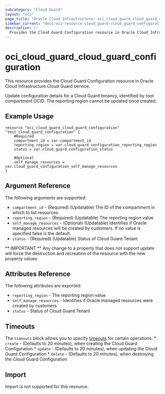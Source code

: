 ```yaml
---
subcategory: "Cloud Guard"
layout: "oci"
page_title: "Oracle Cloud Infrastructure: oci_cloud_guard_cloud_guard_configuration"
sidebar_current: "docs-oci-resource-cloud_guard-cloud_guard_configuration"
description: |-
  Provides the Cloud Guard Configuration resource in Oracle Cloud Infrastructure Cloud Guard service
---
```


# oci_cloud_guard_cloud_guard_configuration
This resource provides the Cloud Guard Configuration resource in Oracle Cloud Infrastructure Cloud Guard service.

Update configuration details for a Cloud Guard tenancy, identified by root compartment OCID. The reporting region cannot be updated once created.


## Example Usage

```hcl
resource "oci_cloud_guard_cloud_guard_configuration" "test_cloud_guard_configuration" {
	#Required
	compartment_id = var.compartment_id
	reporting_region = var.cloud_guard_configuration_reporting_region
	status = var.cloud_guard_configuration_status

	#Optional
	self_manage_resources = var.cloud_guard_configuration_self_manage_resources
}
```

## Argument Reference

The following arguments are supported:

* `compartment_id` - (Required) (Updatable) The ID of the compartment in which to list resources.
* `reporting_region` - (Required) (Updatable) The reporting region value
* `self_manage_resources` - (Optional) (Updatable) Identifies if Oracle managed resources will be created by customers. If no value is specified false is the default. 
* `status` - (Required) (Updatable) Status of Cloud Guard Tenant


** IMPORTANT **
Any change to a property that does not support update will force the destruction and recreation of the resource with the new property values

## Attributes Reference

The following attributes are exported:

* `reporting_region` - The reporting region value
* `self_manage_resources` - Identifies if Oracle managed resources were created by customers 
* `status` - Status of Cloud Guard Tenant

## Timeouts

The `timeouts` block allows you to specify [timeouts](https://registry.terraform.io/providers/oracle/oci/latest/docs/guides/changing_timeouts) for certain operations:
	* `create` - (Defaults to 20 minutes), when creating the Cloud Guard Configuration
	* `update` - (Defaults to 20 minutes), when updating the Cloud Guard Configuration
	* `delete` - (Defaults to 20 minutes), when destroying the Cloud Guard Configuration


## Import

Import is not supported for this resource.

